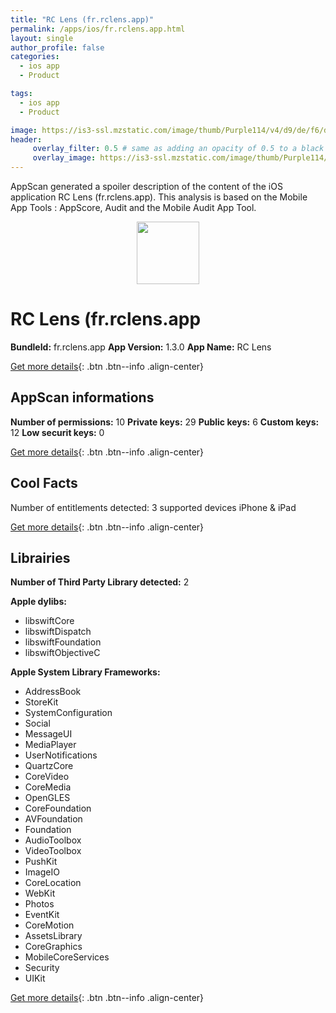 ```yaml
---
title: "RC Lens (fr.rclens.app)"
permalink: /apps/ios/fr.rclens.app.html
layout: single
author_profile: false
categories: 
  - ios app 
  - Product 

tags: 
  - ios app 
  - Product 

image: https://is3-ssl.mzstatic.com/image/thumb/Purple114/v4/d9/de/f6/d9def63f-474f-170e-19b0-dfd17e34541c/AppIcon-0-0-1x_U007emarketing-0-0-0-10-0-0-sRGB-0-0-0-GLES2_U002c0-512MB-85-220-0-0.png/512x512bb.jpg
header: 
     overlay_filter: 0.5 # same as adding an opacity of 0.5 to a black background
     overlay_image: https://is3-ssl.mzstatic.com/image/thumb/Purple114/v4/d9/de/f6/d9def63f-474f-170e-19b0-dfd17e34541c/AppIcon-0-0-1x_U007emarketing-0-0-0-10-0-0-sRGB-0-0-0-GLES2_U002c0-512MB-85-220-0-0.png/512x512bb.jpg
---
```

AppScan generated a spoiler description of the content of the iOS application RC Lens (fr.rclens.app). This analysis is based on the Mobile App Tools : AppScore, Audit and the Mobile Audit App Tool.

  
  
<div style="text-align: center;"><img src="https://is3-ssl.mzstatic.com/image/thumb/Purple114/v4/d9/de/f6/d9def63f-474f-170e-19b0-dfd17e34541c/AppIcon-0-0-1x_U007emarketing-0-0-0-10-0-0-sRGB-0-0-0-GLES2_U002c0-512MB-85-220-0-0.png/512x512bb.jpg" width="100" height="100"></div>  
  
# RC Lens (fr.rclens.app

**BundleId:** fr.rclens.app
**App Version:** 1.3.0
**App Name:** RC Lens


[Get more details](/pricing.html){: .btn .btn--info .align-center}  
  
## AppScan informations 

**Number of permissions:** 10
**Private keys:** 29
**Public keys:** 6
**Custom keys:** 12
**Low securit keys:** 0
  
[Get more details](/pricing.html){: .btn .btn--info .align-center}

## Cool Facts

Number of entitlements detected: 3
supported devices iPhone & iPad
  
[Get more details](/pricing.html){: .btn .btn--info .align-center}

## Librairies 
**Number of Third Party Library detected:** 2

**Apple dylibs:**
- libswiftCore
- libswiftDispatch
- libswiftFoundation
- libswiftObjectiveC


**Apple System Library Frameworks:**
- AddressBook
- StoreKit
- SystemConfiguration
- Social
- MessageUI
- MediaPlayer
- UserNotifications
- QuartzCore
- CoreVideo
- CoreMedia
- OpenGLES
- CoreFoundation
- AVFoundation
- Foundation
- AudioToolbox
- VideoToolbox
- PushKit
- ImageIO
- CoreLocation
- WebKit
- Photos
- EventKit
- CoreMotion
- AssetsLibrary
- CoreGraphics
- MobileCoreServices
- Security
- UIKit


  
[Get more details](/pricing.html){: .btn .btn--info .align-center}

